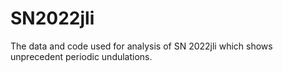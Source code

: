 # SN2022jli

The data and code used for analysis of SN 2022jli which shows unprecedent periodic undulations.
